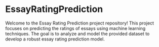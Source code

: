 # EssayRatingPrediction
Welcome to the Essay Rating Prediction project repository! This project focuses on predicting the ratings of essays using machine learning techniques. The goal is to analyze and model the provided dataset to develop a robust essay rating prediction model.
